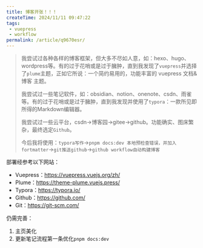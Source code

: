 ```yaml
---
title: 博客开张！！！
createTime: 2024/11/11 09:47:22
tags:
 - vuepress
 - workflow
permalink: /article/q9670esr/
---
```

> 我尝试过各种各样的博客框架，但大多不尽如人意，如：hexo、hugo、wordpress等。有的过于花哨或是过于臃肿，直到我发现了`vuepress`并选择了`plume`主题，正如它所说：一个简约易用的，功能丰富的 vuepress 文档&博客 主题。
>
> 我尝试过一些笔记软件，如：obsidian、notion、onenote、csdn、雨雀等。有的过于花哨或是过于臃肿，直到我发现并使用了`typora`：一款所见即所得的Markdown编辑器。
>
> 我尝试过一些云平台，csdn->博客园->gitee->github。功能确实、图床繁杂，最终选定`Github`。
>
> 今后我将使用：`typora写作`->`pnpm docs:dev 本地预检查错误，并加入fortmatter`->`git推送github`->`github workflow自动构建博客`

部署经参考以下网站：

- Vuepress：https://vuepress.vuejs.org/zh/
- Plume：https://theme-plume.vuejs.press/
- Typora：https://typora.io/
- Github：https://github.com/
- Git：https://git-scm.com/

仍需完善：

1. 主页美化
3. 更新笔记流程第一条优化`pnpm docs:dev`